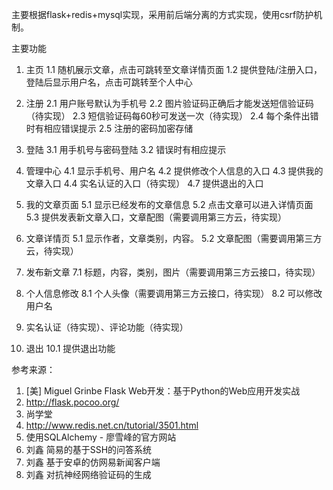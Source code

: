 主要根据flask+redis+mysql实现，采用前后端分离的方式实现，使用csrf防护机制。

主要功能

1. 主页
    1.1 随机展示文章，点击可跳转至文章详情页面
    1.2 提供登陆/注册入口，登陆后显示用户名，点击可跳转至个人中心

2. 注册
    2.1 用户账号默认为手机号
    2.2 图片验证码正确后才能发送短信验证码（待实现）
    2.3 短信验证码每60秒可发送一次（待实现）
    2.4 每个条件出错时有相应错误提示
    2.5 注册的密码加密存储

3. 登陆
    3.1 用手机号与密码登陆
    3.2 错误时有相应提示
    
4. 管理中心
    4.1 显示手机号、用户名
    4.2 提供修改个人信息的入口
    4.3 提供我的文章入口
    4.4 实名认证的入口（待实现）
    4.7 提供退出的入口
    
5. 我的文章页面
    5.1 显示已经发布的文章信息
    5.2 点击文章可以进入详情页面   
    5.3 提供发表新文章入口，文章配图（需要调用第三方云，待实现）

6. 文章详情页
    5.1 显示作者，文章类别，内容。
    5.2 文章配图（需要调用第三方云，待实现）

7. 发布新文章
    7.1 标题，内容，类别，图片（需要调用第三方云接口，待实现）

8. 个人信息修改
    8.1 个人头像（需要调用第三方云接口，待实现）
    8.2 可以修改用户名
 
9. 实名认证（待实现）、评论功能（待实现）

10. 退出
    10.1 提供退出功能
    
    
参考来源：
   1. [美] Miguel Grinbe Flask Web开发：基于Python的Web应用开发实战 
   2. http://flask.pocoo.org/
   3. 尚学堂
   4. http://www.redis.net.cn/tutorial/3501.html
   5. 使用SQLAlchemy - 廖雪峰的官方网站
   6. 刘鑫 简易的基于SSH的问答系统 
   7. 刘鑫 基于安卓的仿网易新闻客户端
   8. 刘鑫 对抗神经网络验证码的生成
